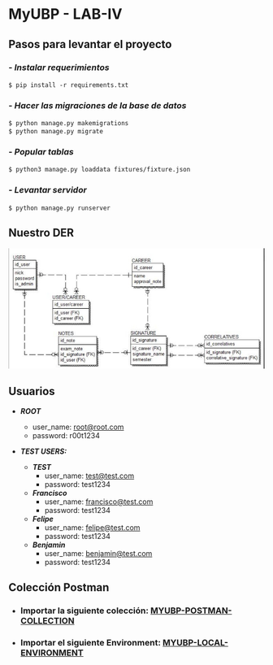 # MyUBP - LAB-IV

## Pasos para levantar el proyecto
### - ***Instalar requerimientos***
```
$ pip install -r requirements.txt
```
### - ***Hacer las migraciones de la base de datos***

```
$ python manage.py makemigrations
$ python manage.py migrate
```

### - ***Popular tablas***
```
$ python3 manage.py loaddata fixtures/fixture.json
```

### - ***Levantar servidor***

```
$ python manage.py runserver
```

## Nuestro DER
![DER MyUBP](https://github.com/felipeBozzano/Proyecto-Lab-IV/blob/dev/myubp/assets/ERD.jpeg)

## Usuarios
* __*ROOT*__
  * user_name: root@root.com
  * password: r00t1234
  
* __*TEST USERS:*__
  * __*TEST*__
    * user_name: test@test.com
    * password: test1234
  * __*Francisco*__
    * user_name: francisco@test.com
    * password: test1234
  * __*Felipe*__
    * user_name: felipe@test.com
    * password: test1234
  * __*Benjamin*__
    * user_name: benjamin@test.com
    * password: test1234
  
## Colección Postman
* ### Importar la siguiente colección: [MYUBP-POSTMAN-COLLECTION](https://github.com/felipeBozzano/Proyecto-Lab-IV/blob/dev/myubp/postman/MyUBP.postman_collection.json)
* ### Importar el siguiente Environment: [MYUBP-LOCAL-ENVIRONMENT](https://github.com/felipeBozzano/Proyecto-Lab-IV/blob/dev/myubp/postman/Local.postman_environment.json)


  


